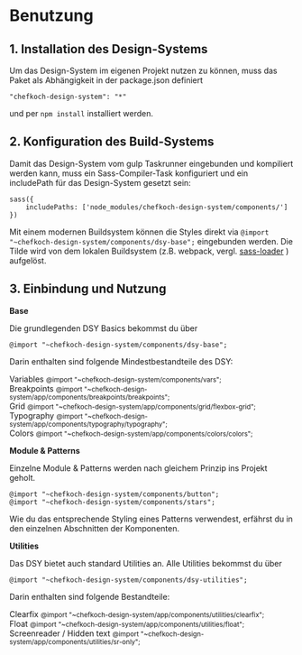 # Benutzung

## 1. Installation des Design-Systems
Um das Design-System im eigenen Projekt nutzen zu können, muss
das Paket als Abhängigkeit in der package.json definiert

    "chefkoch-design-system": "*"

und per `npm install` installiert werden.
    
## 2. Konfiguration des Build-Systems
Damit das Design-System vom gulp Taskrunner eingebunden und kompiliert
werden kann, muss ein Sass-Compiler-Task konfiguriert und ein
includePath für das Design-System gesetzt sein:

    sass({
        includePaths: ['node_modules/chefkoch-design-system/components/']
    }) 

Mit einem modernen Buildsystem können die Styles direkt via `@import "~chefkoch-design-system/components/dsy-base";`
eingebunden werden. Die Tilde wird von dem lokalen Buildsystem (z.B. webpack, vergl. [sass-loader](https://github.com/webpack-contrib/sass-loader#imports) ) aufgelöst.

## 3. Einbindung und Nutzung
    
__Base__  

Die grundlegenden DSY Basics bekommst du über 

    @import "~chefkoch-design-system/components/dsy-base";
    
Darin enthalten sind folgende Mindestbestandteile des DSY:  

Variables <small>@import "~chefkoch-design-system/components/vars";</small>  
Breakpoints
  <small>@import "~chefkoch-design-system/app/components/breakpoints/breakpoints";</small>  
Grid <small>@import "~chefkoch-design-system/app/components/grid/flexbox-grid";</small>  
Typography <small>@import "~chefkoch-design-system/app/components/typography/typography";</small>  
Colors <small>@import "~chefkoch-design-system/app/components/colors/colors";</small>

__Module & Patterns__  

Einzelne Module & Patterns werden nach gleichem Prinzip ins Projekt geholt.

    @import "~chefkoch-design-system/components/button";
    @import "~chefkoch-design-system/components/stars";

Wie du das entsprechende Styling eines Patterns verwendest, erfährst du in den einzelnen Abschnitten der Komponenten.

__Utilities__ 

Das DSY bietet auch standard Utilities an.
Alle Utilities bekommst du über

    @import "~chefkoch-design-system/components/dsy-utilities";

Darin enthalten sind folgende Bestandteile:  

Clearfix <small>@import "~chefkoch-design-system/app/components/utilities/clearfix";</small>  
Float
  <small>@import "~chefkoch-design-system/app/components/utilities/float";</small>  
Screenreader / Hidden text <small>@import "~chefkoch-design-system/app/components/utilities/sr-only";</small> 